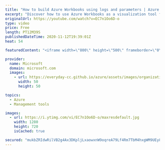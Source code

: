 ```yaml
---
title: "How to build Azure Workbooks using logs and parameters | Azure Portal Series"
excerpt: "Discover how to use Azure Workbooks as a visualization tool for #AzureMonitor. Build an interactive, repeatable narrative to monitor your #Azure environment from apps to infrastructure beyond the insights. In an earlier video: https://youtu.be/Z5xRyy3HB8U, we covered how to build workbooks using Azure"
originalUrl: https://youtube.com/watch?v=EC7n1Oo6D-o
type: video
price: Free
length: PT12M39S
publishedDateTime: 2020-11-12T19:39:01Z
heat: 54

featuredContent: "<iframe width=\"800\" height=\"500\" frameborder=\"0\" src=\"https://www.youtube.com/embed/EC7n1Oo6D-o\" allow=\"accelerometer; autoplay; encrypted-media; gyroscope; picture-in-picture\" allowfullscreen></iframe>"

provider:
  name: Microsoft
  domain: microsoft.com
  images:
    - url: https://everyday-cc.github.io/azure/assets/images/organizations/microsoft.com-50x50.jpg
      width: 50
      height: 50

topics:
  - Azure
  - Management tools

images:
  - url: https://i.ytimg.com/vi/EC7n1Oo6D-o/maxresdefault.jpg
    width: 1280
    height: 720
    isCached: true

secured: "mukbZRIdwRilVB2g4Ax3DKpljLxaowxnW9oqreA79Lf4Rm7TbM4hxgWM9UEy864a6w2nIXnZfK+Jw7B++CE45oFcXeeXA8FhUeZEPEU5We2S0AtcUIRKwO8w/9fLXA7P/BZjlZxo7JnxCYBcQvW6ANJAhlZPkJ2PoPR1YW+4zh2IQ3VkHN2xO5DFzydanSKEsUWxTxwieJcBK6iWCOREs95YbKzhlh6ylPHNpeyuKT/WsU+XAtA+IsguBO+ZL3NSxeJc/O//FOsyvPRIS3S6EJ9PiehLhBWdkS/AuLcszMlmyBkd3m23IbgmWapypNVfaCWxyPqark4YLzw+ckbeyLUMTZuYNO7zRRf5u29gWDhyOo8o33jVMb+vLGoJMdI1+EoiYE6gbOaJbFFPfjkoYYZtm1skbwMOfOGt00Il2Wc=;37gDvdbecYgkTxMcvLWpnw=="
---
```


